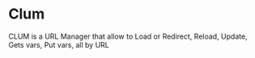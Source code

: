 # Clum
CLUM is a URL Manager that allow to Load or Redirect, Reload, Update, Gets vars, Put vars, all by URL
